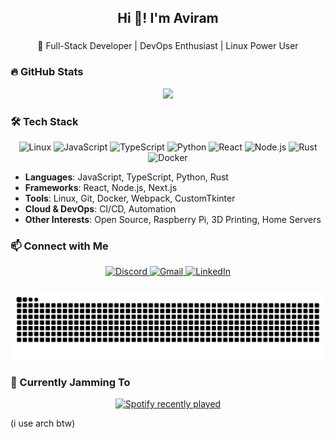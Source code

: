 <h2 align="center">Hi 👋! I'm Aviram</h2>

###

<p align="center">
  🚀 Full-Stack Developer | DevOps Enthusiast | Linux Power User 
</p>

###

### 🔥 GitHub Stats
<p align="center">
  <img src="https://github-readme-stats.vercel.app/api/top-langs?username=DevSnippy&layout=compact&langs_count=6&theme=dracula" height="150" />
</p>

###

### 🛠️ Tech Stack  
<p align="center">
  <img src="https://cdn.jsdelivr.net/gh/devicons/devicon/icons/linux/linux-original.svg" height="40" alt="Linux" />
  <img src="https://cdn.jsdelivr.net/gh/devicons/devicon/icons/javascript/javascript-original.svg" height="40" alt="JavaScript" />
  <img src="https://cdn.jsdelivr.net/gh/devicons/devicon/icons/typescript/typescript-original.svg" height="40" alt="TypeScript" />
  <img src="https://cdn.jsdelivr.net/gh/devicons/devicon/icons/python/python-original.svg" height="40" alt="Python" />
  <img src="https://cdn.jsdelivr.net/gh/devicons/devicon/icons/react/react-original.svg" height="40" alt="React" />
  <img src="https://cdn.jsdelivr.net/gh/devicons/devicon/icons/nodejs/nodejs-original.svg" height="40" alt="Node.js" />
  <img src="https://cdn.jsdelivr.net/gh/devicons/devicon/icons/rust/rust-original.svg" height="40" alt="Rust" />
  <img src="https://cdn.jsdelivr.net/gh/devicons/devicon/icons/docker/docker-original.svg" height="40" alt="Docker" />
</p>

- **Languages**: JavaScript, TypeScript, Python, Rust  
- **Frameworks**: React, Node.js, Next.js  
- **Tools**: Linux, Git, Docker, Webpack, CustomTkinter  
- **Cloud & DevOps**: CI/CD, Automation  
- **Other Interests**: Open Source, Raspberry Pi, 3D Printing, Home Servers 

###

### 📫 Connect with Me  
<p align="center">
  <a href="https://discord.com/users/386603174842073108">
    <img src="https://img.shields.io/badge/Discord-7289DA?style=for-the-badge&logo=discord&logoColor=white" alt="Discord" />
  </a>
  <a href="mailto:aviram2n@gmail.com">
    <img src="https://img.shields.io/badge/Gmail-D14836?style=for-the-badge&logo=gmail&logoColor=white" alt="Gmail" />
  </a>
  <a href="https://www.linkedin.com/in/aviram-rabinovitch-76230423b/">
    <img src="https://img.shields.io/badge/LinkedIn-0077B5?style=for-the-badge&logo=linkedin&logoColor=white" alt="LinkedIn" />
  </a>
</p>

###

<img src="https://raw.githubusercontent.com/DevSnippy/DevSnippy/output/snake.svg" alt="Snake animation" />

### 🎵 Currently Jamming To  
<p align="center">
  <a href="https://open.spotify.com/user/aviram121">
    <img src="https://spotify-recently-played-readme.vercel.app/api?user=aviram121&count=3&unique=false" alt="Spotify recently played" />
  </a>
</p>

<p>(i use arch btw)</p>
